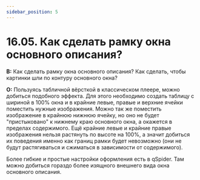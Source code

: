 ```yaml
---
sidebar_position: 5
---
```


# 16.05. Как сделать рамку окна основного описания?
<!-- [:faq_16_05] -->

**В:** Как сделать рамку окна основного описания?
    Как сделать, чтобы картинки шли по контуру основного окна?

**О:**
Пользуясь табличной вёрсткой в классическом плеере, можно добиться подобного эффекта. Для этого необходимо создать таблицу с шириной в 100% окна и в крайние левые, правые и верхние ячейки поместить нужные изображения. Можно так же поместить изображение в крайнюю нижнюю ячейку, но оно не будет "пристыковано" к нижнему краю основного окна, а окажется в пределах содержимого. Ещё крайние левые и крайние правые изображения нельзя растянуть по высоте на 100%, а значит добиться их поведения именно как границ рамки будет невозможно (они не будут растягиваться и сжиматься в зависимости от содержимого).

Более гибкие и простые настройки оформления есть в qSpider. Там можно добиться гораздо более изящного внешнего вида окна основного описания.
